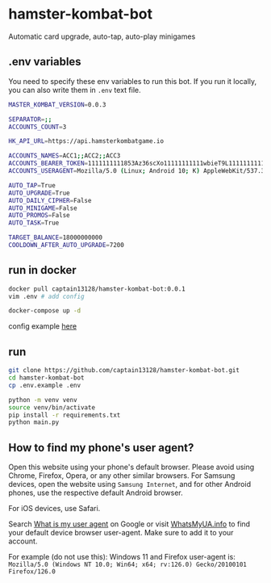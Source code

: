 # hamster-kombat-bot

Automatic card upgrade, auto-tap, auto-play minigames

## .env variables

You need to specify these env variables to run this bot. If you run it locally, you can also write them in `.env` text
file.

``` bash
MASTER_KOMBAT_VERSION=0.0.3

SEPARATOR=;;
ACCOUNTS_COUNT=3

HK_API_URL=https://api.hamsterkombatgame.io

ACCOUNTS_NAMES=ACC1;;ACC2;;ACC3
ACCOUNTS_BEARER_TOKEN=1111111111853Az36scXo11111111111wbieT9L1111111111qrxq1111111111111Kc71qzYdOV551111111111;;2222222222853Az36scXo22222222222wbieT9L2222222222qrxq2222222222222Kc71qzYdOV552222222222;;3333333333853Az36scXo33333333333wbieT9L3333333333qrxq3333333333333Kc71qzYdOV553333333333
ACCOUNTS_USERAGENT=Mozilla/5.0 (Linux; Android 10; K) AppleWebKit/537.36 (KHTML, like Gecko) Chrome/123.0.6312.118 Mobile Safari/537.36 XiaoMi/MiuiBrowser/14.15.1-gn;;Mozilla/5.0 (Linux; Android 10; K) AppleWebKit/537.36 (KHTML, like Gecko) Chrome/123.0.6312.118 Mobile Safari/537.36 XiaoMi/MiuiBrowser/14.15.1-gn;;Mozilla/5.0 (Linux; Android 10; K) AppleWebKit/537.36 (KHTML, like Gecko) Chrome/123.0.6312.118 Mobile Safari/537.36 XiaoMi/MiuiBrowser/14.15.1-gn

AUTO_TAP=True
AUTO_UPGRADE=True
AUTO_DAILY_CIPHER=False
AUTO_MINIGAME=False
AUTO_PROMOS=False
AUTO_TASK=True

TARGET_BALANCE=18000000000
COOLDOWN_AFTER_AUTO_UPGRADE=7200

```

## run in docker
```bash
docker pull captain13128/hamster-kombat-bot:0.0.1
vim .env # add config

docker-compose up -d
```
config example [here]((https://github.com/captain13128/hamster-kombat-bot/blob/main/.env.example))

## run
```bash
git clone https://github.com/captain13128/hamster-kombat-bot.git
cd hamster-kombat-bot
cp .env.example .env

python -m venv venv
source venv/bin/activate
pip install -r requirements.txt
python main.py
```

## How to find my phone's user agent?

Open this website using your phone's default browser. Please avoid using Chrome, Firefox, Opera, or any other similar browsers. For Samsung devices, open the website using `Samsung Internet`, and for other Android phones, use the respective default Android browser.

For iOS devices, use Safari.

Search [What is my user agent](https://www.google.com/search?q=What+is+my+user+agent) on Google or visit [WhatsMyUA.info](https://www.whatsmyua.info/) to find your default device browser user-agent. Make sure to add it to your account.

For example (do not use this): Windows 11 and Firefox user-agent is: `Mozilla/5.0 (Windows NT 10.0; Win64; x64; rv:126.0) Gecko/20100101 Firefox/126.0`
